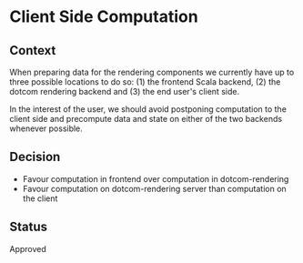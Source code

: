 # Client Side Computation

## Context

When preparing data for the rendering components we currently have up to three possible locations to do so: (1) the frontend Scala backend, (2) the dotcom rendering backend and (3) the end user's client side.

In the interest of the user, we should avoid postponing computation to the client side and precompute data and state on either of the two backends whenever possible.

## Decision

- Favour computation in frontend over computation in dotcom-rendering
- Favour computation on dotcom-rendering server than computation on the client

## Status

Approved
